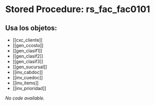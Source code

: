 # Stored Procedure: rs_fac_fac0101

## Usa los objetos:
- [[cxc_cliente]]
- [[gen_ccosto]]
- [[gen_clasif1]]
- [[gen_clasif2]]
- [[gen_clasif3]]
- [[gen_sucursal]]
- [[inv_cabdoc]]
- [[inv_cuedoc]]
- [[inv_items]]
- [[inv_prioridad]]

*No code available.*
